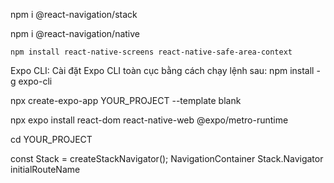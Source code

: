 npm i @react-navigation/stack

npm i @react-navigation/native

`npm install react-native-screens react-native-safe-area-context`

Expo CLI: Cài đặt Expo CLI toàn cục bằng cách chạy lệnh sau:
npm install -g expo-cli   

npx create-expo-app YOUR_PROJECT --template blank

npx expo install react-dom react-native-web @expo/metro-runtime

cd YOUR_PROJECT

const Stack = createStackNavigator();
NavigationContainer
Stack.Navigator initialRouteName
